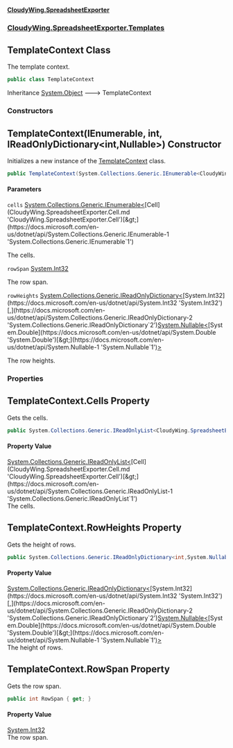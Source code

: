 #### [CloudyWing.SpreadsheetExporter](index.md 'index')
### [CloudyWing.SpreadsheetExporter.Templates](CloudyWing.SpreadsheetExporter.Templates.md 'CloudyWing.SpreadsheetExporter.Templates')

## TemplateContext Class

The template context.

```csharp
public class TemplateContext
```

Inheritance [System.Object](https://docs.microsoft.com/en-us/dotnet/api/System.Object 'System.Object') &#129106; TemplateContext
### Constructors

<a name='CloudyWing.SpreadsheetExporter.Templates.TemplateContext.TemplateContext(System.Collections.Generic.IEnumerable_CloudyWing.SpreadsheetExporter.Cell_,int,System.Collections.Generic.IReadOnlyDictionary_int,System.Nullable_double__)'></a>

## TemplateContext(IEnumerable<Cell>, int, IReadOnlyDictionary<int,Nullable<double>>) Constructor

Initializes a new instance of the [TemplateContext](CloudyWing.SpreadsheetExporter.Templates.TemplateContext.md 'CloudyWing.SpreadsheetExporter.Templates.TemplateContext') class.

```csharp
public TemplateContext(System.Collections.Generic.IEnumerable<CloudyWing.SpreadsheetExporter.Cell> cells, int rowSpan, System.Collections.Generic.IReadOnlyDictionary<int,System.Nullable<double>> rowHeights);
```
#### Parameters

<a name='CloudyWing.SpreadsheetExporter.Templates.TemplateContext.TemplateContext(System.Collections.Generic.IEnumerable_CloudyWing.SpreadsheetExporter.Cell_,int,System.Collections.Generic.IReadOnlyDictionary_int,System.Nullable_double__).cells'></a>

`cells` [System.Collections.Generic.IEnumerable&lt;](https://docs.microsoft.com/en-us/dotnet/api/System.Collections.Generic.IEnumerable-1 'System.Collections.Generic.IEnumerable`1')[Cell](CloudyWing.SpreadsheetExporter.Cell.md 'CloudyWing.SpreadsheetExporter.Cell')[&gt;](https://docs.microsoft.com/en-us/dotnet/api/System.Collections.Generic.IEnumerable-1 'System.Collections.Generic.IEnumerable`1')

The cells.

<a name='CloudyWing.SpreadsheetExporter.Templates.TemplateContext.TemplateContext(System.Collections.Generic.IEnumerable_CloudyWing.SpreadsheetExporter.Cell_,int,System.Collections.Generic.IReadOnlyDictionary_int,System.Nullable_double__).rowSpan'></a>

`rowSpan` [System.Int32](https://docs.microsoft.com/en-us/dotnet/api/System.Int32 'System.Int32')

The row span.

<a name='CloudyWing.SpreadsheetExporter.Templates.TemplateContext.TemplateContext(System.Collections.Generic.IEnumerable_CloudyWing.SpreadsheetExporter.Cell_,int,System.Collections.Generic.IReadOnlyDictionary_int,System.Nullable_double__).rowHeights'></a>

`rowHeights` [System.Collections.Generic.IReadOnlyDictionary&lt;](https://docs.microsoft.com/en-us/dotnet/api/System.Collections.Generic.IReadOnlyDictionary-2 'System.Collections.Generic.IReadOnlyDictionary`2')[System.Int32](https://docs.microsoft.com/en-us/dotnet/api/System.Int32 'System.Int32')[,](https://docs.microsoft.com/en-us/dotnet/api/System.Collections.Generic.IReadOnlyDictionary-2 'System.Collections.Generic.IReadOnlyDictionary`2')[System.Nullable&lt;](https://docs.microsoft.com/en-us/dotnet/api/System.Nullable-1 'System.Nullable`1')[System.Double](https://docs.microsoft.com/en-us/dotnet/api/System.Double 'System.Double')[&gt;](https://docs.microsoft.com/en-us/dotnet/api/System.Nullable-1 'System.Nullable`1')[&gt;](https://docs.microsoft.com/en-us/dotnet/api/System.Collections.Generic.IReadOnlyDictionary-2 'System.Collections.Generic.IReadOnlyDictionary`2')

The row heights.
### Properties

<a name='CloudyWing.SpreadsheetExporter.Templates.TemplateContext.Cells'></a>

## TemplateContext.Cells Property

Gets the cells.

```csharp
public System.Collections.Generic.IReadOnlyList<CloudyWing.SpreadsheetExporter.Cell> Cells { get; }
```

#### Property Value
[System.Collections.Generic.IReadOnlyList&lt;](https://docs.microsoft.com/en-us/dotnet/api/System.Collections.Generic.IReadOnlyList-1 'System.Collections.Generic.IReadOnlyList`1')[Cell](CloudyWing.SpreadsheetExporter.Cell.md 'CloudyWing.SpreadsheetExporter.Cell')[&gt;](https://docs.microsoft.com/en-us/dotnet/api/System.Collections.Generic.IReadOnlyList-1 'System.Collections.Generic.IReadOnlyList`1')  
The cells.

<a name='CloudyWing.SpreadsheetExporter.Templates.TemplateContext.RowHeights'></a>

## TemplateContext.RowHeights Property

Gets the height of rows.

```csharp
public System.Collections.Generic.IReadOnlyDictionary<int,System.Nullable<double>> RowHeights { get; }
```

#### Property Value
[System.Collections.Generic.IReadOnlyDictionary&lt;](https://docs.microsoft.com/en-us/dotnet/api/System.Collections.Generic.IReadOnlyDictionary-2 'System.Collections.Generic.IReadOnlyDictionary`2')[System.Int32](https://docs.microsoft.com/en-us/dotnet/api/System.Int32 'System.Int32')[,](https://docs.microsoft.com/en-us/dotnet/api/System.Collections.Generic.IReadOnlyDictionary-2 'System.Collections.Generic.IReadOnlyDictionary`2')[System.Nullable&lt;](https://docs.microsoft.com/en-us/dotnet/api/System.Nullable-1 'System.Nullable`1')[System.Double](https://docs.microsoft.com/en-us/dotnet/api/System.Double 'System.Double')[&gt;](https://docs.microsoft.com/en-us/dotnet/api/System.Nullable-1 'System.Nullable`1')[&gt;](https://docs.microsoft.com/en-us/dotnet/api/System.Collections.Generic.IReadOnlyDictionary-2 'System.Collections.Generic.IReadOnlyDictionary`2')  
The height of rows.

<a name='CloudyWing.SpreadsheetExporter.Templates.TemplateContext.RowSpan'></a>

## TemplateContext.RowSpan Property

Gets the row span.

```csharp
public int RowSpan { get; }
```

#### Property Value
[System.Int32](https://docs.microsoft.com/en-us/dotnet/api/System.Int32 'System.Int32')  
The row span.